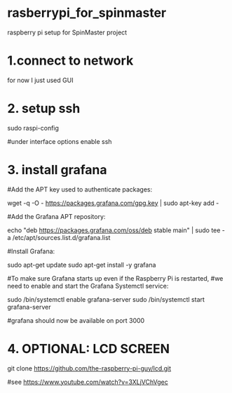 # rasberrypi_for_spinmaster
raspberry pi setup for SpinMaster project


# 1.**connect to network**
for now I just used GUI 

# 2. **setup ssh**
sudo raspi-config

#under interface options enable ssh

# 3. **install grafana**
  #Add the APT key used to authenticate packages:
  
  wget -q -O - https://packages.grafana.com/gpg.key | sudo apt-key add -

  #Add the Grafana APT repository:
  
  echo "deb https://packages.grafana.com/oss/deb stable main" | sudo tee -a /etc/apt/sources.list.d/grafana.list

  #Install Grafana:
  
  sudo apt-get update
  sudo apt-get install -y grafana
  
  #To make sure Grafana starts up even if the Raspberry Pi is restarted,
  #we need to enable and start the Grafana Systemctl service:
  
  sudo /bin/systemctl enable grafana-server
  sudo /bin/systemctl start grafana-server
  
  #grafana should now be available on port 3000


# 4. OPTIONAL: LCD SCREEN
git clone https://github.com/the-raspberry-pi-guy/lcd.git

#see https://www.youtube.com/watch?v=3XLjVChVgec
